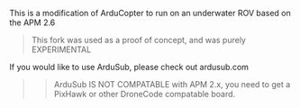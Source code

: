 This is a modification of ArduCopter to run on an underwater ROV based on the APM 2.6
>This fork was used as a proof of concept, and was purely EXPERIMENTAL

If you would like to use ArduSub, please check out ardusub.com
>>ArduSub IS NOT COMPATABLE with APM 2.x, you need to get a PixHawk or other DroneCode compatable board.
